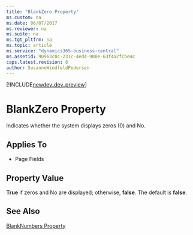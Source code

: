 ```yaml
---
title: "BlankZero Property"
ms.custom: na
ms.date: 06/07/2017
ms.reviewer: na
ms.suite: na
ms.tgt_pltfrm: na
ms.topic: article
ms.service: "dynamics365-business-central"
ms.assetid: 90963c0c-231c-4ed4-900e-63f4a2fcbe4c
caps.latest.revision: 8
author: SusanneWindfeldPedersen
---
```


[!INCLUDE[newdev_dev_preview](../includes/newdev_dev_preview.md)]

# BlankZero Property
Indicates whether the system displays zeros (0) and No.  
  
## Applies To  
  
-   Page Fields  
  
## Property Value  
 **True** if zeros and No are displayed; otherwise, **false**. The default is **false**.  
  
## See Also  
 [BlankNumbers Property](devenv-blanknumbers-property.md)